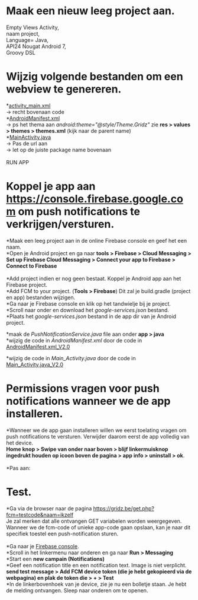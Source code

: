 # Maak een nieuw leeg project aan.
Empty Views Activity,<br>
naam project,<br>
Language= Java,<br>
API24 Nougat Android 7,  <br>
Groovy DSL

# Wijzig volgende bestanden om een webview te genereren.
*<a href='https://github.com/lupotec/WV/blob/main/activity_main.xml'>activity_main.xml</a><br>
-> recht bovenaan code<br>
*<a href='https://github.com/lupotec/WV/blob/main/AndroidManifest.xml'>AndroidManifest.xml</a><br>
-> ps het thema aan <i>android:theme="@style/Theme.Gridz"</i> zie <b>res > values > themes > themes.xml</b> (kijk naar de parent name)<br>
*<a href='https://github.com/lupotec/WV/blob/main/MainActivity.java'>MainActivity.java</a><br>
-> Pas de url aan<br>
-> let op de juiste package name bovenaan<br><br>
RUN APP

# Koppel je app aan <a href='https://console.firebase.google.com'>https://console.firebase.google.com</a> om push notifications te verkrijgen/versturen.
*Maak een leeg project aan in de online Firebase console en geef het een naam.<br>
*Open je Android project en ga naar <b>tools > Firebase > Cloud Messaging > Set up Firebase Cloud Messaging > Connect your app to Firebase > Connect to Firebase</b><br><br>
*Add project indien er nog geen bestaat. Koppel je Android app aan het Firebase project.<br>
*Add FCM to your project. (<b>Tools > Firebase</b>) Dit zal je build.gradle (project en app) bestanden wijzigen.<br>
*Ga naar je Firebase console en klik op het tandwielje bij je project.<br>
*Scroll naar onder en download het <i>google-services.json</i> bestand.<br>
*Plaats het <i>google-services.json</i> bestand in de app dir van je Android project.<br>

*maak de <i>PushNotificationService.java</i> file aan onder <b>app > java</b><br>
*wijzig de code in <i>AndroidManifest.xml</i> door de code in <a href='https://github.com/lupotec/WV/blob/main/AndroidManifest.xml_V2.0'>AndroidManifest.xml_V2.0</a><br>

*wijzig de code in <i>Main_Activity.java</i> door de code in <a href='https://github.com/lupotec/WV/blob/main/Main_Activity.java_V2.0'>Main_Activity.java_V2.0</a><br>

# Permissions vragen voor push notifications wanneer we de app installeren.
*Wanneer we de app gaan installeren willen we eerst toelating vragen om push notifications te versturen. Verwijder daarom eerst de app volledig van het device.<br>
<b>Home knop > Swipe van onder naar boven > blijf linkermuisknop ingedrukt houden op icoon boven de pagina > app info > uninstall > ok</b>.<br><br>
*Pas aan:<br>
# Test.
*Ga via de browser naar de pagina https://gridz.be/get.php?fcm=testcode&naam=ikzelf<br>
Je zal merken dat alle ontvangen GET variabelen worden weergegeven. Wanneer we de fcm-code of unieke app-code gaan opslaan, kan je naar dit specifiek toestel een push-notification sturen. <br><br>
*Ga naar je <a href='https://console.firebase.google.com'>Firebase console</a>.<br>
*Scroll in het linkermenu naar onderen en ga naar <b>Run > Messaging</b><br>
*Start een <b>new campain (Notifications)</b><br>
*Geef een notification title en een notification text. Image is niet verplicht.<br>
<b>send test message > Add FCM device token (die je hebt gekopieerd via de webpagina) en plak de token die > + > Test</b><br>
*In de linkerbovenhoek van je device, zie je nu een bolletje staan. Je hebt de melding ontvangen. Sleep naar onderen om te openen.<br>

